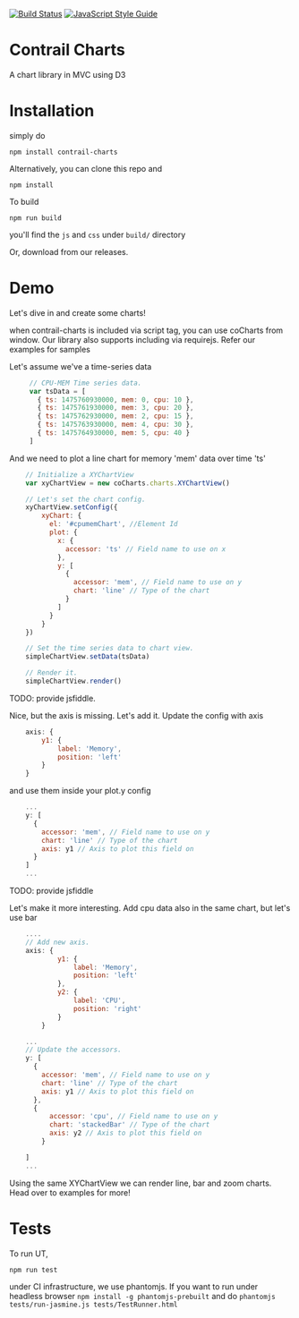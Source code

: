 [![Build Status](https://travis-ci.org/absingla/contrail-charts.svg?branch=master)](https://travis-ci.org/absingla/contrail-charts)
[![JavaScript Style Guide](https://img.shields.io/badge/code%20style-standard-brightgreen.svg)](http://standardjs.com/)

# Contrail Charts

A chart library in MVC using D3

# Installation

simply do
```
npm install contrail-charts
```
Alternatively, you can clone this repo and
```
npm install
```
To build
```
npm run build
```
you'll find the `js` and `css` under `build/` directory

Or, download from our releases.

# Demo
Let's dive in and create some charts!

when contrail-charts is included via script tag, you can use coCharts from window.
Our library also supports including via requirejs. Refer our examples for samples

Let's assume we've a time-series data
```javascript
     // CPU-MEM Time series data.
     var tsData = [
       { ts: 1475760930000, mem: 0, cpu: 10 },
       { ts: 1475761930000, mem: 3, cpu: 20 },
       { ts: 1475762930000, mem: 2, cpu: 15 },
       { ts: 1475763930000, mem: 4, cpu: 30 },
       { ts: 1475764930000, mem: 5, cpu: 40 }
     ]
```
And we need to plot a line chart for memory 'mem' data over time 'ts'

```javascript
    // Initialize a XYChartView
    var xyChartView = new coCharts.charts.XYChartView()

    // Let's set the chart config.
    xyChartView.setConfig({
        xyChart: {
          el: '#cpumemChart', //Element Id
          plot: {
            x: {
              accessor: 'ts' // Field name to use on x
            },
            y: [
              {
                accessor: 'mem', // Field name to use on y
                chart: 'line' // Type of the chart
              }
            ]
          }
        }
    })

    // Set the time series data to chart view.
    simpleChartView.setData(tsData)

    // Render it.
    simpleChartView.render()
```

TODO: provide jsfiddle.

Nice, but the axis is missing. Let's add it. Update the config with axis

```javascript
    axis: {
        y1: {
            label: 'Memory',
            position: 'left'
        }
    }
```
and use them inside your plot.y config
```javascript
    ...
    y: [
      {
        accessor: 'mem', // Field name to use on y
        chart: 'line' // Type of the chart
        axis: y1 // Axis to plot this field on
      }
    ]
    ...
```
TODO: provide jsfiddle

Let's make it more interesting. Add cpu data also in the same chart, but let's use bar
```javascript
    ....
    // Add new axis.
    axis: {
            y1: {
                label: 'Memory',
                position: 'left'
            },
            y2: {
                label: 'CPU',
                position: 'right'
            }
        }

    ...
    // Update the accessors.
    y: [
      {
        accessor: 'mem', // Field name to use on y
        chart: 'line' // Type of the chart
        axis: y1 // Axis to plot this field on
      },
      {
          accessor: 'cpu', // Field name to use on y
          chart: 'stackedBar' // Type of the chart
          axis: y2 // Axis to plot this field on
        }

    ]
    ...
```

Using the same XYChartView we can render line, bar and zoom charts. Head over to examples for more!

# Tests

To run UT,

```npm run test```

under CI infrastructure, we use phantomjs. If you want to run under headless browser
`npm install -g phantomjs-prebuilt` and do `phantomjs tests/run-jasmine.js tests/TestRunner.html`
